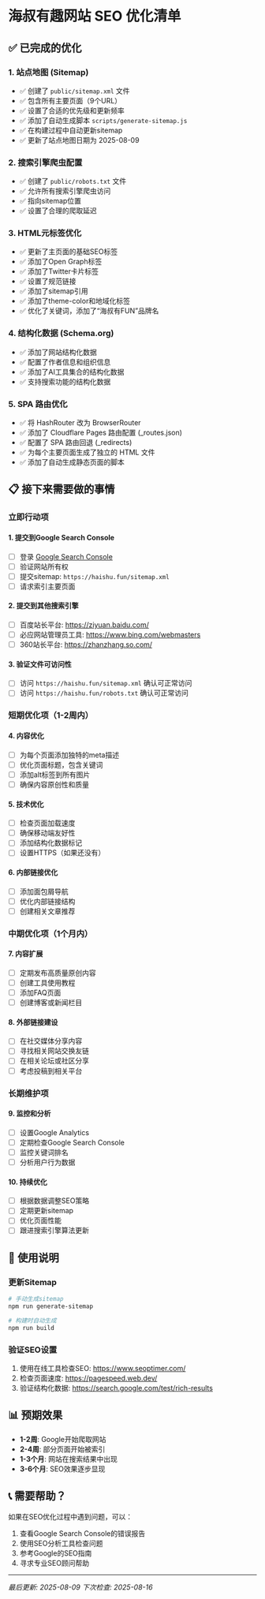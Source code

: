 # 海叔有趣网站 SEO 优化清单

## ✅ 已完成的优化

### 1. 站点地图 (Sitemap)
- ✅ 创建了 `public/sitemap.xml` 文件
- ✅ 包含所有主要页面（9个URL）
- ✅ 设置了合适的优先级和更新频率
- ✅ 添加了自动生成脚本 `scripts/generate-sitemap.js`
- ✅ 在构建过程中自动更新sitemap
- ✅ 更新了站点地图日期为 2025-08-09

### 2. 搜索引擎爬虫配置
- ✅ 创建了 `public/robots.txt` 文件
- ✅ 允许所有搜索引擎爬虫访问
- ✅ 指向sitemap位置
- ✅ 设置了合理的爬取延迟

### 3. HTML元标签优化
- ✅ 更新了主页面的基础SEO标签
- ✅ 添加了Open Graph标签
- ✅ 添加了Twitter卡片标签
- ✅ 设置了规范链接
- ✅ 添加了sitemap引用
- ✅ 添加了theme-color和地域化标签
- ✅ 优化了关键词，添加了“海叔有FUN”品牌名

### 4. 结构化数据 (Schema.org)
- ✅ 添加了网站结构化数据
- ✅ 配置了作者信息和组织信息
- ✅ 添加了AI工具集合的结构化数据
- ✅ 支持搜索功能的结构化数据

### 5. SPA 路由优化
- ✅ 将 HashRouter 改为 BrowserRouter
- ✅ 添加了 Cloudflare Pages 路由配置 (_routes.json)
- ✅ 配置了 SPA 路由回退 (_redirects)
- ✅ 为每个主要页面生成了独立的 HTML 文件
- ✅ 添加了自动生成静态页面的脚本

## 📋 接下来需要做的事情

### 立即行动项

#### 1. 提交到Google Search Console
- [ ] 登录 [Google Search Console](https://search.google.com/search-console)
- [ ] 验证网站所有权
- [ ] 提交sitemap: `https://haishu.fun/sitemap.xml`
- [ ] 请求索引主要页面

#### 2. 提交到其他搜索引擎
- [ ] 百度站长平台: https://ziyuan.baidu.com/
- [ ] 必应网站管理员工具: https://www.bing.com/webmasters
- [ ] 360站长平台: https://zhanzhang.so.com/

#### 3. 验证文件可访问性
- [ ] 访问 `https://haishu.fun/sitemap.xml` 确认可正常访问
- [ ] 访问 `https://haishu.fun/robots.txt` 确认可正常访问

### 短期优化项（1-2周内）

#### 4. 内容优化
- [ ] 为每个页面添加独特的meta描述
- [ ] 优化页面标题，包含关键词
- [ ] 添加alt标签到所有图片
- [ ] 确保内容原创性和质量

#### 5. 技术优化
- [ ] 检查页面加载速度
- [ ] 确保移动端友好性
- [ ] 添加结构化数据标记
- [ ] 设置HTTPS（如果还没有）

#### 6. 内部链接优化
- [ ] 添加面包屑导航
- [ ] 优化内部链接结构
- [ ] 创建相关文章推荐

### 中期优化项（1个月内）

#### 7. 内容扩展
- [ ] 定期发布高质量原创内容
- [ ] 创建工具使用教程
- [ ] 添加FAQ页面
- [ ] 创建博客或新闻栏目

#### 8. 外部链接建设
- [ ] 在社交媒体分享内容
- [ ] 寻找相关网站交换友链
- [ ] 在相关论坛或社区分享
- [ ] 考虑投稿到相关平台

### 长期维护项

#### 9. 监控和分析
- [ ] 设置Google Analytics
- [ ] 定期检查Google Search Console
- [ ] 监控关键词排名
- [ ] 分析用户行为数据

#### 10. 持续优化
- [ ] 根据数据调整SEO策略
- [ ] 定期更新sitemap
- [ ] 优化页面性能
- [ ] 跟进搜索引擎算法更新

## 🔧 使用说明

### 更新Sitemap
```bash
# 手动生成sitemap
npm run generate-sitemap

# 构建时自动生成
npm run build
```

### 验证SEO设置
1. 使用在线工具检查SEO: https://www.seoptimer.com/
2. 检查页面速度: https://pagespeed.web.dev/
3. 验证结构化数据: https://search.google.com/test/rich-results

## 📊 预期效果

- **1-2周**: Google开始爬取网站
- **2-4周**: 部分页面开始被索引
- **1-3个月**: 网站在搜索结果中出现
- **3-6个月**: SEO效果逐步显现

## 📞 需要帮助？

如果在SEO优化过程中遇到问题，可以：
1. 查看Google Search Console的错误报告
2. 使用SEO分析工具检查问题
3. 参考Google的SEO指南
4. 寻求专业SEO顾问帮助

---
*最后更新: 2025-08-09*
*下次检查: 2025-08-16*
